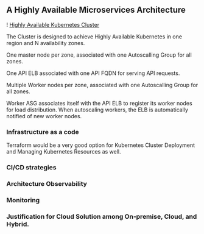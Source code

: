 ## A Highly Available Microservices Architecture

! [Highly Available Kubernetes Cluster](https://github.com/shakilsaddam/devops_test_bs23/blob/master/task3/diagrams/HighlyAvailable-K8S-Cluster.jpeg)

The Cluster is designed to achieve Highly Available Kubernetes in one region and N availability zones. 

One master node per zone, associated with one Autoscalling Group for all zones.

One API ELB associated with one API FQDN for serving API requests.

Multiple Worker nodes per zone, associated with one Autoscalling Group for all zones.

Worker ASG associates itself with the API ELB to register its worker nodes for load distribution. When autoscaling workers, the ELB is automatically notified of new worker nodes.

### Infrastructure as a code
Terraform would be a very good option for Kubernetes Cluster Deployment and Managing Kubernetes Resources as well.


### CI/CD strategies


### Architecture Observability


### Monitoring


### Justification for Cloud Solution among On-premise, Cloud, and Hybrid.


